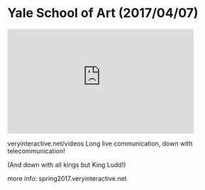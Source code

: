 # Yale School of Art (2017/04/07)

<iframe width="420" height="236" src="https://www.youtube.com/embed/9lMcdENI4X0" frameborder="0" allow="accelerometer; autoplay; encrypted-media; gyroscope; picture-in-picture" allowfullscreen></iframe>

veryinteractive.net/videos 
Long live communication, down with telecommunication!

(And down with all kings but King Ludd!)

more info: spring2017.veryinteractive.net 